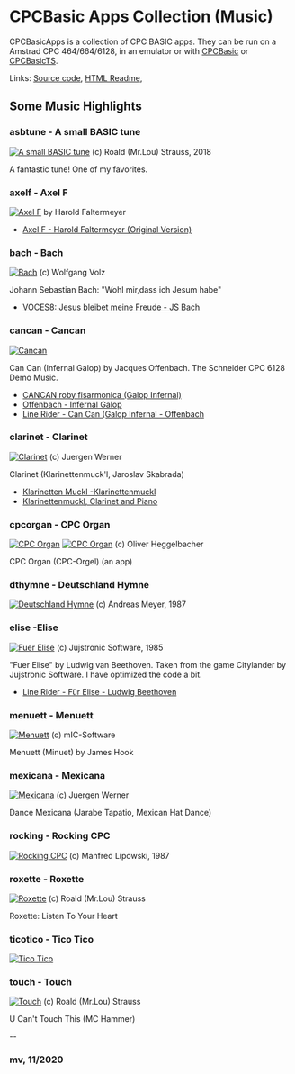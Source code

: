 # CPCBasic Apps Collection (Music)

CPCBasicApps is a collection of CPC BASIC apps.
They can be run on a Amstrad CPC 464/664/6128, in an emulator or with
[CPCBasic](https://benchmarko.github.io/CPCBasic/) or [CPCBasicTS](https://benchmarko.github.io/CPCBasicTS/).

Links:
[Source code](https://github.com/benchmarko/CPCBasicApps/),
[HTML Readme](https://github.com/benchmarko/CPCBasicApps/#readme),

## Some Music Highlights

### asbtune - A small BASIC tune

[![A small BASIC tune](./img/asbtune.png)](../../dist/index.html?database=apps&example=music/asbtune) (c) Roald (Mr.Lou) Strauss, 2018

A fantastic tune! One of my favorites.

### axelf - Axel F

[![Axel F](./img/axelf.png)](../../dist/index.html?database=apps&example=music/axelf) by Harold Faltermeyer

- [Axel F - Harold Faltermeyer (Original Version)](https://youtu.be/dASqLXiuomY)

### bach - Bach

[![Bach](./img/bach.png)](../../dist/index.html?database=apps&example=music/bach) (c) Wolfgang Volz

Johann Sebastian Bach: "Wohl mir,dass ich Jesum habe"

- [VOCES8: Jesus bleibet meine Freude - JS Bach](https://youtu.be/T5Df7f_BLU8)

### cancan - Cancan

[![Cancan](./img/cancan.png)](../../dist/index.html?database=apps&example=music/cancan)

Can Can (Infernal Galop) by Jacques Offenbach.
The Schneider CPC 6128 Demo Music.

- [CANCAN roby fisarmonica (Galop Infernal)](https://youtu.be/wYsn9JhEIbs)
- [Offenbach - Infernal Galop](https://youtu.be/okQRnHvw3is?t=61)
- [Line Rider - Can Can (Galop Infernal - Offenbach](https://youtu.be/oiFHt_ITVaM)

### clarinet - Clarinet

[![Clarinet](./img/clarinet.png)](../../dist/index.html?database=apps&example=music/clarinet) (c) Juergen Werner

Clarinet (Klarinettenmuck'l, Jaroslav Skabrada)

- [Klarinetten Muckl -Klarinettenmuckl](https://youtu.be/2ho-nZ5x_mo)
- [Klarinettenmuckl, Clarinet and Piano](https://youtu.be/aQfh9IBRSnQ?t=24)

### cpcorgan - CPC Organ

[![CPC Organ](./img/cpcorgan.png)](../../dist/index.html?database=apps&example=music/cpcorgan)
[![CPC Organ](./img/cpcorgan2.png)](../../dist/index.html?database=apps&example=music/cpcorgan) (c) Oliver Heggelbacher

CPC Organ (CPC-Orgel) (an app)

### dthymne - Deutschland Hymne

[![Deutschland Hymne](./img/dthymne.png)](../../dist/index.html?database=apps&example=music/dthymne) (c) Andreas Meyer, 1987

### elise -Elise

[![Fuer Elise](./img/elise.png)](../../dist/index.html?database=apps&example=music/elise) (c) Jujstronic Software, 1985

"Fuer Elise" by Ludwig van Beethoven. Taken from the game Citylander by Jujstronic Software. I have optimized the code a bit.

- [Line Rider - Für Elise - Ludwig Beethoven](https://youtu.be/qotloiNF-M4)

### menuett - Menuett

[![Menuett](./img/menuett.png)](../../dist/index.html?database=apps&example=music/menuett) (c) mIC-Software

Menuett (Minuet) by James Hook

### mexicana - Mexicana

[![Mexicana](./img/mexicana.png)](../../dist/index.html?database=apps&example=music/mexicana) (c) Juergen Werner

Dance Mexicana (Jarabe Tapatio, Mexican Hat Dance)

### rocking - Rocking CPC

[![Rocking CPC](./img/rocking.png)](../../dist/index.html?database=apps&example=music/rocking) (c) Manfred Lipowski, 1987

### roxette - Roxette

[![Roxette](./img/roxette.png)](../../dist/index.html?database=apps&example=music/roxette) (c) Roald (Mr.Lou) Strauss

Roxette: Listen To Your Heart

### ticotico - Tico Tico

[![Tico Tico](./img/ticotico.png)](../../dist/index.html?database=apps&example=music/ticotico)

### touch - Touch

[![Touch](./img/touch.png)](../../dist/index.html?database=apps&example=music/touch) (c) Roald (Mr.Lou) Strauss

U Can't Touch This (MC Hammer)

--

### **mv, 11/2020**
